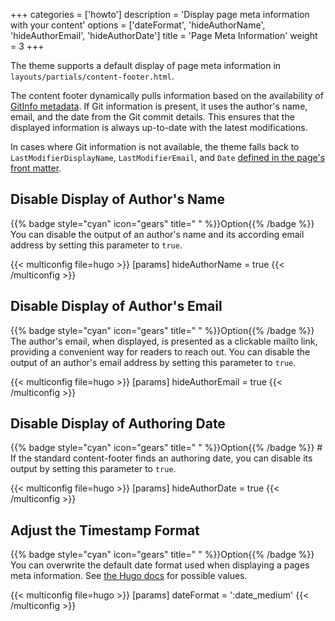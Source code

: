 +++
categories = ['howto']
description = 'Display page meta information with your content'
options = ['dateFormat', 'hideAuthorName', 'hideAuthorEmail', 'hideAuthorDate']
title = 'Page Meta Information'
weight = 3
+++

The theme supports a default display of page meta information in `layouts/partials/content-footer.html`.

The content footer dynamically pulls information based on the availability of [GitInfo metadata](https://gohugo.io/methods/page/gitinfo/). If Git information is present, it uses the author's name, email, and the date from the Git commit details. This ensures that the displayed information is always up-to-date with the latest modifications.

In cases where Git information is not available, the theme falls back to `LastModifierDisplayName`, `LastModifierEmail`, and `Date` [defined in the page's front matter](authoring/meta#footer-information).

## Disable Display of Author's Name

{{% badge style="cyan" icon="gears" title=" " %}}Option{{% /badge %}} You can disable the output of an author's name and its according email address by setting this parameter to `true`.

{{< multiconfig file=hugo >}}
[params]
  hideAuthorName = true
{{< /multiconfig >}}

## Disable Display of Author's Email

{{% badge style="cyan" icon="gears" title=" " %}}Option{{% /badge %}} The author's email, when displayed, is presented as a clickable mailto link, providing a convenient way for readers to reach out. You can disable the output of an author's email address by setting this parameter to `true`.

{{< multiconfig file=hugo >}}
[params]
  hideAuthorEmail = true
{{< /multiconfig >}}

## Disable Display of Authoring Date

{{% badge style="cyan" icon="gears" title=" " %}}Option{{% /badge %}} # If the standard content-footer finds an authoring date, you can disable its output by setting this parameter to `true`.

{{< multiconfig file=hugo >}}
[params]
  hideAuthorDate = true
{{< /multiconfig >}}

## Adjust the Timestamp Format

{{% badge style="cyan" icon="gears" title=" " %}}Option{{% /badge %}} You can overwrite the default date format used when displaying a pages meta information. See [the Hugo docs](https://gohugo.io/functions/time/format/#localization) for possible values.

{{< multiconfig file=hugo >}}
[params]
  dateFormat = ':date_medium'
{{< /multiconfig >}}
